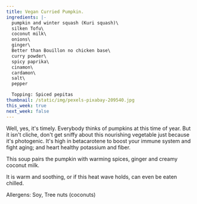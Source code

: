 ```yaml
---
title: Vegan Curried Pumpkin.
ingredients: |-
  pumpkin and winter squash (Kuri squash)\
  silken Tofu\
  coconut milk\
  onions\
  ginger\
  Better than Bouillon no chicken base\
  curry powder\
  spicy paprika\
  cinamon\
  cardamon\
  salt\
  pepper

  Topping: Spiced pepitas
thumbnail: /static/img/pexels-pixabay-209540.jpg
this_week: true
next_week: false
---
```

Well, yes, it's timely. Everybody thinks of pumpkins at this time of year. But it isn't cliche, don't get sniffy about this nourishing vegetable just because it's photogenic. It's high in betacarotene to boost your immune system and fight aging; and heart healthy potassium and fiber. 

This soup pairs the pumpkin with warming spices, ginger and creamy coconut milk. 

It is warm and soothing, or if this heat wave holds, can even be eaten chilled.



Allergens: Soy, Tree nuts (coconuts)